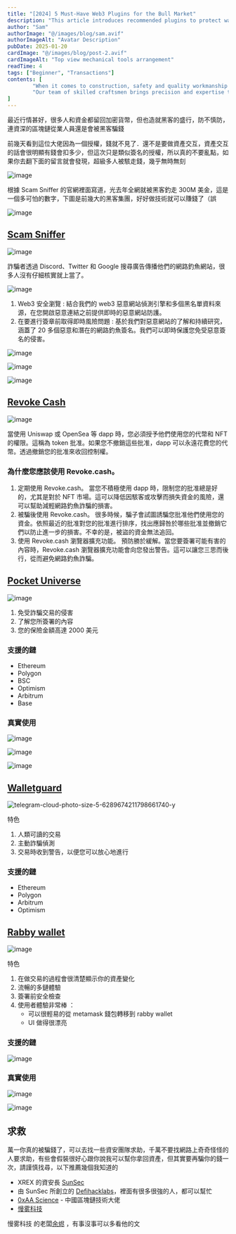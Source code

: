 ```yaml
---
title: "[2024] 5 Must-Have Web3 Plugins for the Bull Market"
description: "This article introduces recommended plugins to protect wallet interactions from asset loss."
author: "Sam"
authorImage: "@/images/blog/sam.avif"
authorImageAlt: "Avatar Description"
pubDate: 2025-01-20
cardImage: "@/images/blog/post-2.avif"
cardImageAlt: "Top view mechanical tools arrangement"
readTime: 4
tags: ["Beginner", "Transactions"]
contents: [
        "When it comes to construction, safety and quality workmanship are non-negotiable. At ScrewFast, we're proud to offer a range of construction services that prioritize both, ensuring your projects are built to last.",
        "Our team of skilled craftsmen brings precision and expertise to every job, from minor installations to large-scale structural work. With top-quality tools and materials from our extensive inventory" 
]
---
```

最近行情甚好，很多人和資金都留回加密貨幣，但也造就黑客的盛行，防不慎防，連資深的區塊鏈從業人員還是會被黑客騙錢

前幾天看到這位大佬因為一個授權，錢就不見了．還不是要做資產交互，資產交互的話會很明顯有錢會扣多少，但這次只是類似簽名的授權，所以真的不要亂點，如果你去翻下面的留言就會發現，超級多人被駭走錢，幾乎無時無刻

![image](https://hackmd.io/_uploads/rJw-1xPTT.png)



根據 Scam Sniffer 的官網裡面寫道，光去年全網就被黑客釣走 300M 美金，這是一個多可怕的數字，下圖是前幾大的黑客集團，好好做技術就可以賺錢了（誤

![image](https://hackmd.io/_uploads/HyHxTRITT.png)


## [Scam Sniffer](https://www.scamsniffer.io/)


![image](https://hackmd.io/_uploads/ryreqyPT6.png)

詐騙者透過 Discord、Twitter 和 Google 搜尋廣告傳播他們的網路釣魚網站，很多人沒有仔細核實就上當了。

![image](https://hackmd.io/_uploads/SymVcJDap.png)

1. Web3 安全瀏覽 : 結合我們的 web3 惡意網站偵測引擎和多個黑名單資料來源，在您開啟惡意連結之前提供即時的惡意網站防護。
2. 在要進行簽章前取得即時風險問題 : 基於我們對惡意網站的了解和持續研究，涵蓋了 20 多個惡意和潛在的網路釣魚簽名。我們可以即時保護您免受惡意簽名的侵害。

![image](https://hackmd.io/_uploads/Bkipq1vTa.png)


![image](https://hackmd.io/_uploads/r12AqyvTp.png)

![image](https://hackmd.io/_uploads/r191ikD66.png)

## [Revoke Cash](https://revoke.cash/)

![image](https://hackmd.io/_uploads/BJYCFyvTp.png)

當使用 Uniswap 或 OpenSea 等 dapp 時，您必須授予他們使用您的代幣和 NFT 的權限。這稱為 token 批准。如果您不撤銷這些批准，dapp 可以永遠花費您的代幣。透過撤銷您的批准來收回控制權。

### 為什麼您應該使用 Revoke.cash。 
1. 定期使用 Revoke.cash。 當您不積極使用 dapp 時，限制您的批准總是好的，尤其是對於 NFT 市場。這可以降低因駭客或攻擊而損失資金的風險，還可以幫助減輕網路釣魚詐騙的損害。 
2. 被騙後使用 Revoke.cash。 很多時候，騙子會試圖誘騙您批准他們使用您的資金。依照最近的批准對您的批准進行排序，找出應歸咎於哪些批准並撤銷它們以防止進一步的損害。不幸的是，被盜的資金無法追回。 
3. 使用 Revoke.cash 瀏覽器擴充功能。 預防勝於緩解。當您要簽署可能有害的內容時，Revoke.cash 瀏覽器擴充功能會向您發出警告。這可以讓您三思而後行，從而避免網路釣魚詐騙。

## [Pocket Universe](https://www.pocketuniverse.app/)


![image](https://hackmd.io/_uploads/rJrQi1PT6.png)

1. 免受詐騙交易的侵害
2. 了解您所簽署的內容
3. 您的保險金額高達 2000 美元

### 支援的鏈

- Ethereum
- Polygon
- BSC
- Optimism
- Arbitrum
- Base

### 真實使用

<div class="flex gap-2">


![image](https://hackmd.io/_uploads/ByLweyv6T.png)

![image](https://hackmd.io/_uploads/SJHteywpp.png)

![image](https://hackmd.io/_uploads/Hy7W-kvTp.png)
</div>


## [Walletguard](https://www.walletguard.app/)


![telegram-cloud-photo-size-5-6289674211798661740-y](https://hackmd.io/_uploads/SkNrh1vp6.jpg)


特色
1. 人類可讀的交易
2. 主動詐騙偵測
3. 交易時收到警告，以便您可以放心地進行

### 支援的鏈
- Ethereum
- Polygon
- Arbitrum
- Optimism


## [Rabby wallet](https://rabby.io/)

![image](https://hackmd.io/_uploads/BkH6n1va6.png)

特色
1. 在做交易的過程會很清楚顯示你的資產變化
2. 流暢的多鏈體驗
3. 簽署前安全檢查
4. 使用者體驗非常棒 ： 
    - 可以很輕易的從 metamask 錢包轉移到 rabby wallet
    - UI 做得很漂亮

### 支援的鏈
![image](https://hackmd.io/_uploads/SyQGakwTT.png)

### 真實使用
![image](https://hackmd.io/_uploads/rJmBGyDTT.png)

![image](https://hackmd.io/_uploads/HJrWCkwaa.png)




## 求救

萬一你真的被騙錢了，可以去找一些資安團隊求助，千萬不要找網路上奇奇怪怪的人要求助，有些會假裝很好心跟你說我可以幫你拿回資產，但其實要再騙你的錢一次，請謹慎找尋，以下推薦幾個我知道的
- XREX 的資安長 [SunSec](https://twitter.com/1nf0s3cpt)
- 由 SunSec 所創立的 [Defihacklabs](https://defihacklabs.io/)，裡面有很多很強的人，都可以幫忙
- [0xAA Science](https://twitter.com/0xAA_Science) - 中國區塊鏈技術大佬
- [慢雾科技](https://twitter.com/SlowMist_Team)

慢雾科技 的老闆[余烬](https://twitter.com/EmberCN) ，有事沒事可以多看他的文